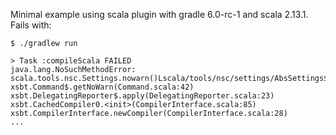 Minimal example using scala plugin with gradle 6.0-rc-1 and
scala 2.13.1. Fails with:

```
$ ./gradlew run

> Task :compileScala FAILED
java.lang.NoSuchMethodError: scala.tools.nsc.Settings.nowarn()Lscala/tools/nsc/settings/AbsSettings$AbsSetting;
xsbt.Command$.getNoWarn(Command.scala:42)
xsbt.DelegatingReporter$.apply(DelegatingReporter.scala:23)
xsbt.CachedCompiler0.<init>(CompilerInterface.scala:85)
xsbt.CompilerInterface.newCompiler(CompilerInterface.scala:28)
...
```
